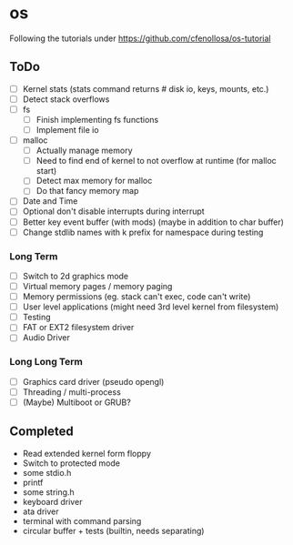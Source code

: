 # os

Following the tutorials under https://github.com/cfenollosa/os-tutorial

## ToDo

- [ ] Kernel stats (stats command returns # disk io, keys, mounts, etc.)
- [ ] Detect stack overflows
- [ ] fs
  - [ ] Finish implementing fs functions
  - [ ] Implement file io
- [ ] malloc
  - [ ] Actually manage memory
  - [ ] Need to find end of kernel to not overflow at runtime (for malloc start)
  - [ ] Detect max memory for malloc
  - [ ] Do that fancy memory map
- [ ] Date and Time
- [ ] Optional don't disable interrupts during interrupt
- [ ] Better key event buffer (with mods) (maybe in addition to char buffer)
- [ ] Change stdlib names with k prefix for namespace during testing

### Long Term

- [ ] Switch to 2d graphics mode
- [ ] Virtual memory pages / memory paging
- [ ] Memory permissions (eg. stack can't exec, code can't write)
- [ ] User level applications (might need 3rd level kernel from filesystem)
- [ ] Testing
- [ ] FAT or EXT2 filesystem driver
- [ ] Audio Driver

### Long Long Term

- [ ] Graphics card driver (pseudo opengl)
- [ ] Threading / multi-process
- [ ] (Maybe) Multiboot or GRUB?

## Completed

- Read extended kernel form floppy
- Switch to protected mode
- some stdio.h
- printf
- some string.h
- keyboard driver
- ata driver
- terminal with command parsing
- circular buffer + tests (builtin, needs separating)
